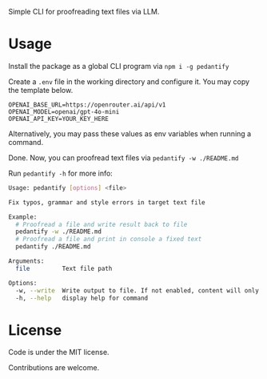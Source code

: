 Simple CLI for proofreading text files via LLM.

# Usage

Install the package as a global CLI program via `npm i -g pedantify`

Create a `.env` file in the working directory and configure it. You may copy the template below.

```
OPENAI_BASE_URL=https://openrouter.ai/api/v1
OPENAI_MODEL=openai/gpt-4o-mini
OPENAI_API_KEY=YOUR_KEY_HERE
```

Alternatively, you may pass these values as env variables when running a command.

Done. Now, you can proofread text files via `pedantify -w ./README.md`

Run `pedantify -h` for more info:
```sh
Usage: pedantify [options] <file>

Fix typos, grammar and style errors in target text file

Example:
  # Proofread a file and write result back to file
  pedantify -w ./README.md
  # Proofread a file and print in console a fixed text
  pedantify ./README.md

Arguments:
  file         Text file path

Options:
  -w, --write  Write output to file. If not enabled, content will only be printed in stdout (default: false)
  -h, --help   display help for command
```

# License

Code is under the MIT license.

Contributions are welcome.